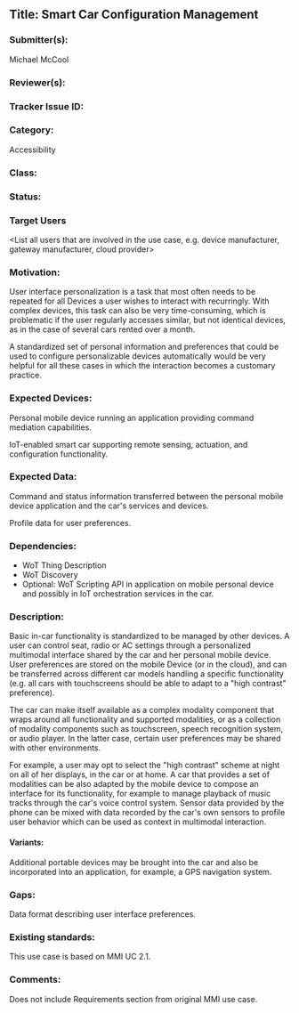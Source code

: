 ## Title: Smart Car Configuration Management

### Submitter(s): 

Michael McCool

### Reviewer(s):

<Suggest reviewers>

### Tracker Issue ID:

<please leave blank>

### Category:

Accessibility

### Class:

<please leave blank>

### Status:

<please leave blank>

### Target Users

<List all users that are involved in the use case, e.g. device manufacturer, gateway manufacturer, cloud provider>

### Motivation:

User interface personalization is a task that most often needs to be repeated
for all Devices a user wishes to interact with recurringly.
With complex devices,
this task can also be very time-consuming,
which is problematic if the user regularly accesses similar,
but not identical devices, as in the case of several cars rented over a month.

A standardized set of personal information and preferences that could be used
to configure personalizable devices automatically would be very helpful for all
these cases in which the interaction becomes a customary practice.

### Expected Devices:

Personal mobile device running an application providing command
mediation capabilities.

IoT-enabled smart car supporting
remote sensing, actuation, and configuration functionality.

### Expected Data:

Command and status information transferred between the personal mobile device
application and the car's services and devices.

Profile data for user preferences.

### Dependencies:

- WoT Thing Description
- WoT Discovery
- Optional: WoT Scripting API in application on mobile personal device and possibly
  in IoT orchestration services in the car.

### Description:

Basic in-car functionality is standardized to be managed by other devices.
A user can control seat, radio or AC settings through a personalized multimodal interface
shared by the car and her personal mobile device.
User preferences are stored on the mobile Device (or in the cloud),
and can be transferred across different car models handling a specific functionality
(e.g. all cars with touchscreens should be able to adapt to a "high contrast" preference).

The car can make itself available as a complex modality component that wraps around all
functionality and supported modalities,
or as a collection of modality components such as touchscreen, speech recognition system,
or audio player.
In the latter case,
certain user preferences may be shared with other environments.

For example,
a user may opt to select the "high contrast" scheme at night on all of her displays,
in the car or at home.
A car that provides a set of modalities can be also adapted by the mobile device
to compose an interface for its functionality,
for example to manage playback of music tracks through the car's voice control system.
Sensor data provided by the phone can be mixed with data recorded by the car's own sensors
to profile user behavior which can be used as context in multimodal interaction.

#### Variants:

Additional portable devices may be brought into the car and also be
incorporated into an application, for example, a GPS navigation system.

### Gaps:

Data format describing user interface preferences.

### Existing standards:

This use case is based on MMI UC 2.1.

### Comments:

Does not include Requirements section from original MMI use case.
